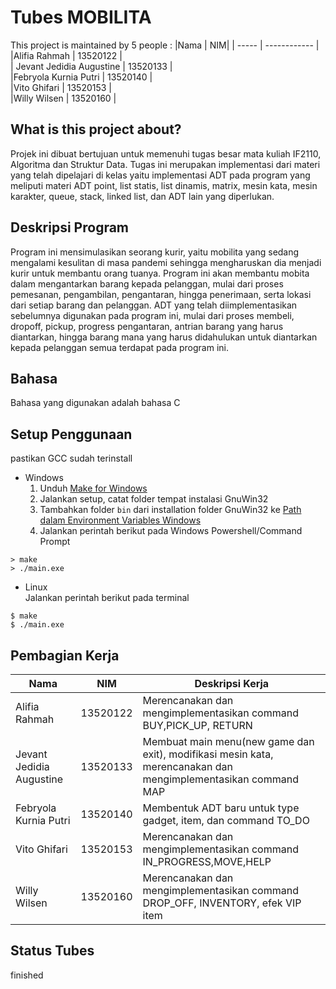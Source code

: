 # Tubes MOBILITA
This project is maintained by 5 people :
|Nama  | NIM|
   | ----- | ------------ | 
  |Alifia Rahmah   |   13520122     |  
 | Jevant Jedidia Augustine  |    13520133    |  
 |Febryola Kurnia Putri |     13520140   |  
  |Vito Ghifari |    13520153   |  
   |Willy Wilsen |     13520160    |  
   
## What is this project about?
   Projek ini dibuat bertujuan untuk memenuhi tugas besar mata kuliah IF2110, Algoritma dan Struktur Data.
   Tugas ini merupakan implementasi dari materi yang telah dipelajari di kelas yaitu implementasi ADT pada program
   yang meliputi materi ADT point, list statis, list dinamis, matrix, mesin kata, mesin karakter, queue, stack, 
   linked list, dan ADT lain yang diperlukan.
   
## Deskripsi Program
   Program ini mensimulasikan seorang kurir, yaitu mobilita yang sedang mengalami kesulitan di masa pandemi sehingga
   mengharuskan dia menjadi kurir untuk membantu orang tuanya. Program ini akan membantu mobita dalam mengantarkan
   barang kepada pelanggan, mulai dari proses pemesanan, pengambilan, pengantaran, hingga penerimaan, serta lokasi
   dari setiap barang dan pelanggan. ADT yang telah diimplementasikan sebelumnya digunakan pada program ini, mulai dari
   proses membeli, dropoff, pickup, progress pengantaran, antrian barang yang harus diantarkan, hingga barang mana yang
   harus didahulukan untuk diantarkan kepada pelanggan semua terdapat pada program ini.
   
## Bahasa
   Bahasa yang digunakan adalah bahasa C
   
## Setup Penggunaan
   pastikan GCC sudah terinstall
   * Windows
      1. Unduh [Make for Windows](http://gnuwin32.sourceforge.net/downlinks/make.php)
      2. Jalankan setup, catat folder tempat instalasi GnuWin32
      3. Tambahkan folder `bin` dari installation folder GnuWin32 ke [Path dalam Environment Variables Windows](https://www.architectryan.com/2018/03/17/add-to-the-path-on-windows-10/)
      4. Jalankan perintah berikut pada Windows Powershell/Command Prompt
   ```
   > make
   > ./main.exe
   ```
   
   * Linux
      <br>Jalankan perintah berikut pada terminal
   ```
   $ make
   $ ./main.exe
   ```

## Pembagian Kerja
   |Nama  | NIM| Deskripsi Kerja|
   | ----- | ------------ | --------------- |
  |Alifia Rahmah   |   13520122     |  Merencanakan dan mengimplementasikan command BUY,PICK_UP, RETURN|
 | Jevant Jedidia Augustine  |    13520133    |  Membuat main menu(new game dan exit), modifikasi mesin kata, merencanakan dan mengimplementasikan command MAP |
 |Febryola Kurnia Putri |     13520140   |  Membentuk ADT baru untuk type gadget, item, dan command TO_DO |
  |Vito Ghifari |    13520153   |  Merencanakan dan mengimplementasikan command IN_PROGRESS,MOVE,HELP |
   |Willy Wilsen |     13520160    | Merencanakan dan mengimplementasikan command DROP_OFF, INVENTORY, efek VIP item |
   
## Status Tubes
   finished
   
